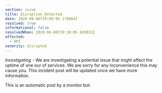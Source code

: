 ```yaml
---
section: issue
title: Disruption Detected
date: 2020-08-06T19:09:05.176804Z
resolved: true
informational: false
resolvedWhen: 2020-08-06T19:10:05.920832Z
affected:
  - API
severity: disrupted
---
```

*Investigating* - We are investigating a potential issue that might affect the uptime of one our of services. We are sorry for any inconvenience this may cause you. This incident post will be updated once we have more information.

This is an automatic post by a monitor bot.
        